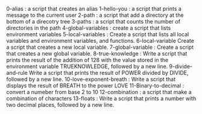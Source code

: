 0-alias
: a script that creates an alias
1-hello-you
: a script that prints a message to the current user
2-path
: a script that add a directory at the bottom of a direcotry tree
3-paths
: a script that counts the number of directories in the path
4-global-variables
: create a script that lists environment variables
5-local-variables
: Create a script that lists all local variables and environment variables, and functions.
6-local-variable
Create a script that creates a new local variable.
7-global-variable
: Create a script that creates a new global variable.
8-true-knowledge
: Write a script that prints the result of the addition of 128 with the value stored in the environment variable TRUEKNOWLEDGE, followed by a new line.
9-divide-and-rule
Write a script that prints the result of POWER divided by DIVIDE, followed by a new line.
10-love-exponent-breath
: Write a script that displays the result of BREATH to the power LOVE
11-Binary-to-decimal 
: convert a numeber from base 2 to 10
12-combination
: a script that make a combination of characters
13-floats 
: Write a script that prints a number with two decimal places, followed by a new line.
